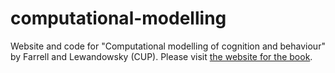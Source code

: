 # computational-modelling
Website and code for "Computational modelling of cognition and behaviour" by Farrell and Lewandowsky (CUP). Please visit [the website for the book](https://psy-farrell.github.io/computational-modelling/).
